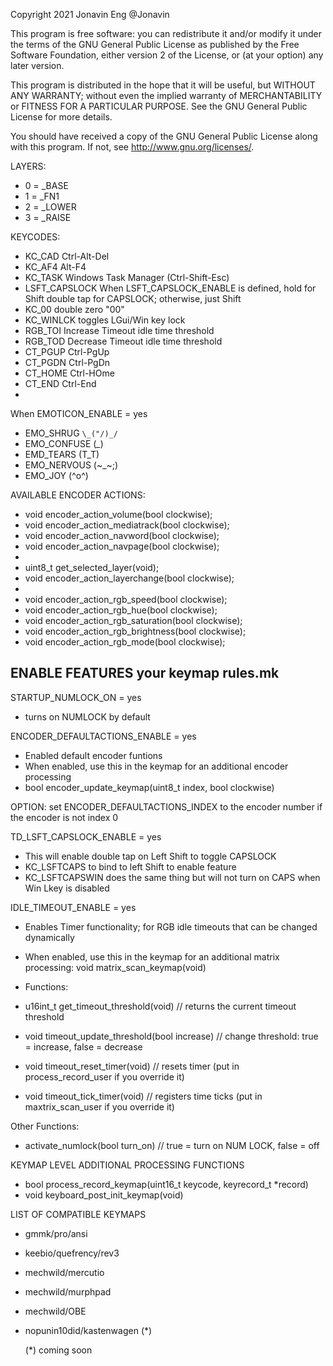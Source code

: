 Copyright 2021 Jonavin Eng @Jonavin

This program is free software: you can redistribute it and/or modify
it under the terms of the GNU General Public License as published by
the Free Software Foundation, either version 2 of the License, or
(at your option) any later version.

This program is distributed in the hope that it will be useful,
but WITHOUT ANY WARRANTY; without even the implied warranty of
MERCHANTABILITY or FITNESS FOR A PARTICULAR PURPOSE.  See the
GNU General Public License for more details.

You should have received a copy of the GNU General Public License
along with this program.  If not, see <http://www.gnu.org/licenses/>.

LAYERS:
- 0 = _BASE
- 1 = _FN1
- 2 = _LOWER
- 3 = _RAISE

KEYCODES:
- KC_CAD          Ctrl-Alt-Del	  
- KC_AF4	      Alt-F4
- KC_TASK	      Windows Task Manager (Ctrl-Shift-Esc) 
- LSFT_CAPSLOCK   When LSFT_CAPSLOCK_ENABLE is defined, hold for Shift double tap for CAPSLOCK; otherwise, just Shift
- KC_00           double zero "00"
- KC_WINLCK       toggles LGui/Win key lock
- RGB_TOI         Increase Timeout idle time threshold
- RGB_TOD         Decrease Timeout idle time threshold
- CT_PGUP         Ctrl-PgUp
- CT_PGDN         Ctrl-PgDn
- CT_HOME         Ctrl-HOme
- CT_END          Ctrl-End
- 
 When EMOTICON_ENABLE = yes
-   EMO_SHRUG       `\_("/)_/`
-   EMO_CONFUSE     (*_*)
-   EMD_TEARS       (T_T)
-   EMO_NERVOUS     (~_~;)
-   EMO_JOY         (^o^)


AVAILABLE ENCODER ACTIONS:
- void encoder_action_volume(bool clockwise);
- void encoder_action_mediatrack(bool clockwise);
- void encoder_action_navword(bool clockwise);
- void encoder_action_navpage(bool clockwise);
- 
- uint8_t get_selected_layer(void);
- void encoder_action_layerchange(bool clockwise);
- 
- void encoder_action_rgb_speed(bool clockwise);
- void encoder_action_rgb_hue(bool clockwise);
- void encoder_action_rgb_saturation(bool clockwise);
- void encoder_action_rgb_brightness(bool clockwise);
- void encoder_action_rgb_mode(bool clockwise);


ENABLE FEATURES your keymap rules.mk
---------------------------------------

STARTUP_NUMLOCK_ON = yes
- turns on NUMLOCK by default

ENCODER_DEFAULTACTIONS_ENABLE = yes
- Enabled default encoder funtions
- When enabled, use this in the keymap for an additional encoder processing 
-   bool encoder_update_keymap(uint8_t index, bool clockwise)
  
OPTION: set ENCODER_DEFAULTACTIONS_INDEX to the encoder number if the encoder is not index 0

TD_LSFT_CAPSLOCK_ENABLE = yes
- This will enable double tap on Left Shift to toggle CAPSLOCK
-   KC_LSFTCAPS to bind to left Shift to enable feature
-   KC_LSFTCAPSWIN does the same thing but will not turn on CAPS when Win Lkey is disabled

IDLE_TIMEOUT_ENABLE = yes
- Enables Timer functionality; for RGB idle timeouts that can be changed dynamically
- When enabled, use this in the keymap for an additional matrix processing:  void matrix_scan_keymap(void)

- Functions:
-   u16int_t get_timeout_threshold(void)            // returns the current timeout threshold
-   void timeout_update_threshold(bool increase)    // change threshold: true = increase, false = decrease     
-   void timeout_reset_timer(void)                  // resets timer (put in process_record_user if you override it)
-   void timeout_tick_timer(void)                   // registers time ticks (put in maxtrix_scan_user if you override it)

Other Functions:
- activate_numlock(bool turn_on)                    // true = turn on NUM LOCK, false = off 

KEYMAP LEVEL ADDITIONAL PROCESSING FUNCTIONS
- bool process_record_keymap(uint16_t keycode, keyrecord_t *record)
- void keyboard_post_init_keymap(void)

LIST OF COMPATIBLE KEYMAPS
- gmmk/pro/ansi
- keebio/quefrency/rev3
- mechwild/mercutio
- mechwild/murphpad
- mechwild/OBE
- nopunin10did/kastenwagen (*)

    (*) coming soon
